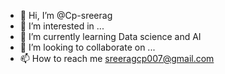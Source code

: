 - 👋 Hi, I’m @Cp-sreerag
- 👀 I’m interested in ...
- 🌱 I’m currently learning Data science and AI
- 💞️ I’m looking to collaborate on ...
- 📫 How to reach me sreeragcp007@gmail.com

<!---
Cp-sreerag/Cp-sreerag is a ✨ special ✨ repository because its `README.md` (this file) appears on your GitHub profile.
You can click the Preview link to take a look at your changes.
--->
